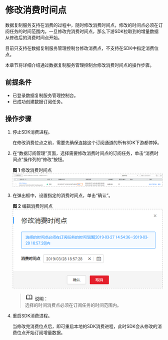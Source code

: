 # 修改消费时间点<a name="drs_15_0010"></a>

数据复制服务支持在消费的过程中，随时修改消费时间点，修改的时间点必须在订阅任务的时间范围内。一旦修改完消费时间点，那么下游SDK拉取到的增量数据从修改后的消费时间点开始。

目前只支持在数据复制服务管理控制台修改消费点，不支持在SDK中指定消费位点。

本章节将详细介绍通过数据复制服务管理控制台修改消费时间点的操作步骤。

## 前提条件<a name="section728893611439"></a>

-   已登录数据复制服务管理控制台。
-   已成功创建数据订阅任务。

## 操作步骤<a name="section520895610428"></a>

1.  停止SDK消费进程。

    在修改消费位点之前，需要先确保连接这个订阅通道的所有SDK下游都停掉。

2.  在“数据订阅管理”页面，选择需要修改消费时间点的订阅任务，单击“消费时间点”操作列的“修改”按钮。

    **图 1**  修改消费时间点<a name="fig9301132145514"></a>  
    ![](figures/修改消费时间点.png "修改消费时间点")

3.  在弹出框中，设置指定的消费时间点，单击“确认”。

    **图 2**  编辑消费时间点<a name="fig812810155914"></a>  
    ![](figures/编辑消费时间点.png "编辑消费时间点")

    >![](public_sys-resources/icon-note.gif) **说明：**   
    >选择的时间消费点必须在订阅任务的时间范围内。  

4.  重启SDK消费进程。

    当修改完消费位点后，即可重启本地的SDK消费进程，此时SDK会从修改的消费位点开始订阅增量数据。



